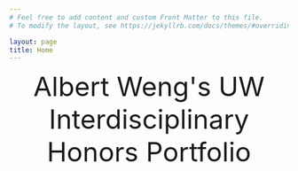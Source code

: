 ```yaml
---
# Feel free to add content and custom Front Matter to this file.
# To modify the layout, see https://jekyllrb.com/docs/themes/#overriding-theme-defaults

layout: page
title: Home
---
```

<!-- <div align="center">
<font size = "200">
./begin
</font>
</div> -->

<div align="center">
<font size = "15">
Albert Weng's UW Interdisciplinary Honors Portfolio
</font>
</div>

